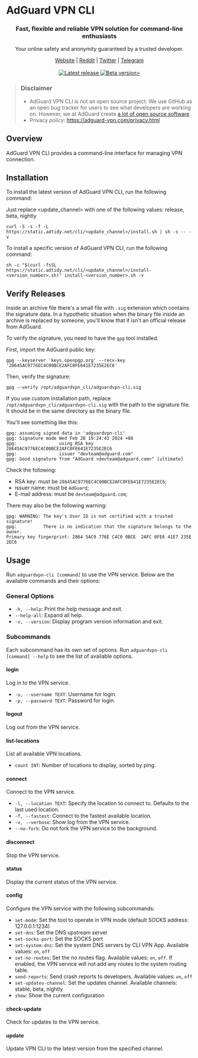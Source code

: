 # AdGuard VPN CLI

<h3 align="center">Fast, flexible and reliable VPN solution for command-line enthusiasts</h3>

<p align="center">
  Your online safety and anonymity guaranteed by a trusted developer.
</p>

<p align="center">
    <a href="https://adguard-vpn.com/">Website</a> |
    <a href="https://reddit.com/r/Adguard">Reddit</a> |
    <a href="https://twitter.com/AdGuard">Twitter</a> |
    <a href="https://t.me/adguard_en">Telegram</a>
    <br /><br />
  <a
    </a>
    <a href="https://github.com/AdguardTeam/AdguardVPNForWindows/releases/">
        <img src="https://img.shields.io/github/tag/AdguardTeam/AdGuardVPNCLI.svg?label=release" alt="Latest release" />
    </a>
    <a href="https://github.com/AdguardTeam/AdguardVPNForWindows/releases/">
    <img src="https://img.shields.io/github/tag-pre/AdguardTeam/AdGuardVPNCLI.svg?label=beta" alt="Beta version>" />
    </a>

> ### Disclaimer
>* AdGuard VPN CLI is not an open source project. We use GitHub as an open bug tracker for users to see what developers are working on. However, we at AdGuard create [a lot of open source software](https://github.com/search?o=desc&q=topic%3Aopen-source+org%3AAdguardTeam+fork%3Atrue&s=stars&type=Repositories).
> * Privacy policy: https://adguard-vpn.com/privacy.html

## Overview

AdGuard VPN CLI provides a command-line interface for managing VPN connection.

## Installation

To install the latest version of AdGuard VPN CLI, run the following command:

Just replace <update_channel> with one of the following values: release, beta, nightly

```shell
curl -S -s -f -L https://static.adtidy.net/cli/<update_channel>/install.sh | sh -s -- -v
```

To install a specific version of AdGuard VPN CLI, run the following command:

```shell
sh -c "$(curl -fsSL https://static.adtidy.net/cli/<update_channel>/install-<version_number>.sh)" install-<version_number>.sh -v
```

## Verify Releases

Inside an archive file there's a small file with `.sig` extension which contains the signature data. In a hypothetic
situation when the binary file inside an archive is replaced by someone, you'll know that it isn't an official release
from AdGuard.

To verify the signature, you need to have the `gpg` tool installed.

First, import the AdGuard public key:

```shell
gpg --keyserver 'keys.openpgp.org' --recv-key '28645AC9776EC4C00BCE2AFC0FE641E7235E2EC6'
```

Then, verify the signature:
    
```shell
gpg --verify /opt/adguardvpn_cli/adguardvpn-cli.sig 
```  

If you use custom installation path, replace `/opt/adguardvpn_cli/adguardvpn-cli.sig` with the path to the signature
file. It should be in the same directory as the binary file.

You'll see something like this:

```
gpg: assuming signed data in 'adguardvpn-cli'
gpg: Signature made Wed Feb 28 19:24:43 2024 +08
gpg:                using RSA key 28645AC9776EC4C00BCE2AFC0FE641E7235E2EC6
gpg:                issuer "devteam@adguard.com"
gpg: Good signature from "AdGuard <devteam@adguard.com>" [ultimate]
```

Check the following:
- RSA key: must be `28645AC9776EC4C00BCE2AFC0FE641E7235E2EC6`;
- issuer name: must be `AdGuard`;
- E-mail address: must be `devteam@adguard.com`;

There may also be the following warning:

```
gpg: WARNING: The key's User ID is not certified with a trusted signature!
gpg:          There is no indication that the signature belongs to the owner.
Primary key fingerprint: 2864 5AC9 776E C4C0 0BCE  2AFC 0FE6 41E7 235E 2EC6
```

## Usage

Run `adguardvpn-cli [command]` to use the VPN service. Below are the available commands and their options:

### General Options

- `-h, --help`: Print the help message and exit.
- `--help-all`: Expand all help.
- `-v, --version`: Display program version information and exit.

### Subcommands

Each subcommand has its own set of options. Run `adguardvpn-cli [command] --help` to see the list of available options.

#### login

Log in to the VPN service.

- `-u, --username TEXT`: Username for login.
- `-p, --password TEXT`: Password for login.

#### logout

Log out from the VPN service.

#### list-locations

List all available VPN locations.

- `count INT`: Number of locations to display, sorted by ping.

#### connect

Connect to the VPN service.

- `-l, --location TEXT`: Specify the location to connect to. Defaults to the last used location.
- `-f, --fastest`: Connect to the fastest available location.
- `-v, --verbose`: Show log from the VPN service.
- `--no-fork`: Do not fork the VPN service to the background.

#### disconnect

Stop the VPN service.

#### status

Display the current status of the VPN service.

#### config

Configure the VPN service with the following subcommands:

- `set-mode`: Set the tool to operate in VPN mode (default SOCKS address: 127.0.0.1:1234)
- `set-dns`: Set the DNS upstream server
- `set-socks-port`: Set the SOCKS port
- `set-system-dns`: Set the system DNS servers by CLI VPN App. Available values: `on`, `off`
- `set-no-routes`: Set the no routes flag. Available values: `on`, `off`. If enabled, the VPN service will not add any
  routes to the system routing table.
- `send-reports`: Send crash reports to developers. Available values: `on`, `off`
- `set-updates-channel`: Set the updates channel. Available channels: stable, beta, nightly
- `show`: Show the current configuration

#### check-update

Check for updates to the VPN service.

#### update

Update VPN CLI to the latest version from the specified channel.
